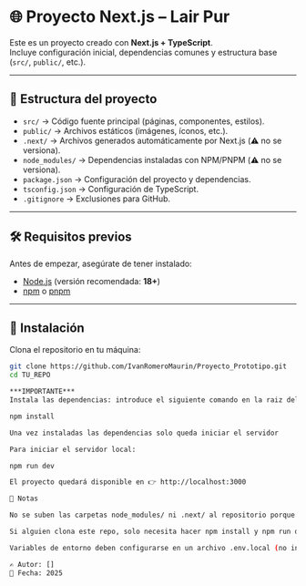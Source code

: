 # 🌐 Proyecto Next.js – Lair Pur

Este es un proyecto creado con **Next.js + TypeScript**.  
Incluye configuración inicial, dependencias comunes y estructura base (`src/`, `public/`, etc.).

---

## 📂 Estructura del proyecto

- `src/` → Código fuente principal (páginas, componentes, estilos).  
- `public/` → Archivos estáticos (imágenes, íconos, etc.).  
- `.next/` → Archivos generados automáticamente por Next.js (⚠️ no se versiona).  
- `node_modules/` → Dependencias instaladas con NPM/PNPM (⚠️ no se versiona).  
- `package.json` → Configuración del proyecto y dependencias.  
- `tsconfig.json` → Configuración de TypeScript.  
- `.gitignore` → Exclusiones para GitHub.  

---

## 🛠️ Requisitos previos

Antes de empezar, asegúrate de tener instalado:

- [Node.js](https://nodejs.org/) (versión recomendada: **18+**)  
- [npm](https://www.npmjs.com/) o [pnpm](https://pnpm.io/)  

---

## 🚀 Instalación

Clona el repositorio en tu máquina:

```bash
git clone https://github.com/IvanRomeroMaurin/Proyecto_Prototipo.git
cd TU_REPO

***IMPORTANTE***
Instala las dependencias: introduce el siguiente comando en la raiz del prouecto

npm install

Una vez instaladas las dependencias solo queda iniciar el servidor

Para iniciar el servidor local:

npm run dev

El proyecto quedará disponible en 👉 http://localhost:3000

📌 Notas

No se suben las carpetas node_modules/ ni .next/ al repositorio porque se regeneran automáticamente en cada entorno.

Si alguien clona este repo, solo necesita hacer npm install y npm run dev para levantarlo.

Variables de entorno deben configurarse en un archivo .env.local (no incluido en el repo).

✍️ Autor: []
📅 Fecha: 2025

